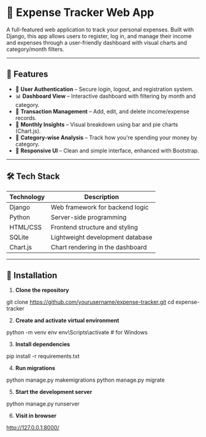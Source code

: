 # 💸 Expense Tracker Web App

A full-featured web application to track your personal expenses. Built with Django, this app allows users to register, log in, and manage their income and expenses through a user-friendly dashboard with visual charts and category/month filters.

---

## 🚀 Features

- 🔐 **User Authentication** – Secure login, logout, and registration system.
- 📊 **Dashboard View** – Interactive dashboard with filtering by month and category.
- 📁 **Transaction Management** – Add, edit, and delete income/expense records.
- 📅 **Monthly Insights** – Visual breakdown using bar and pie charts (Chart.js).
- 🎯 **Category-wise Analysis** – Track how you're spending your money by category.
- 🧾 **Responsive UI** – Clean and simple interface, enhanced with Bootstrap.

---

## 🛠️ Tech Stack

| Technology | Description                     |
|------------|---------------------------------|
| Django     | Web framework for backend logic |
| Python     | Server-side programming         |
| HTML/CSS   | Frontend structure and styling  |
| SQLite     | Lightweight development database|
| Chart.js   | Chart rendering in the dashboard|

---

## 🔧 Installation

1. **Clone the repository**

git clone https://github.com/yourusername/expense-tracker.git
cd expense-tracker

2. **Create and activate virtual environment**

python -m venv env
env\Scripts\activate  # for Windows

3. **Install dependencies**

pip install -r requirements.txt

4. **Run migrations**

python manage.py makemigrations
python manage.py migrate

5. **Start the development server**

python manage.py runserver

6. **Visit in browser**

http://127.0.0.1:8000/